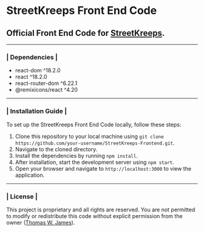 # StreetKreeps Front End Code

## Official Front End Code for [StreetKreeps](StreetKreeps.com).

---

### | Dependencies |

- react-dom ^18.2.0
- react ^18.2.0
- react-router-dom ^6.22.1
- @remixicons/react ^4.20

---

### | Installation Guide |

To set up the StreetKreeps Front End Code locally, follow these steps:

1. Clone this repository to your local machine using `git clone https://github.com/your-username/StreetKreeps-Frontend.git`.
2. Navigate to the cloned directory.
3. Install the dependencies by running `npm install`.
4. After installation, start the development server using `npm start`.
5. Open your browser and navigate to `http://localhost:3000` to view the application.

---

### | License |

This project is proprietary and all rights are reserved. You are not permitted to modify or redistribute this code without explicit permission from the owner ([Thomas W. James](wjamesthomas3@gmail.com)).

